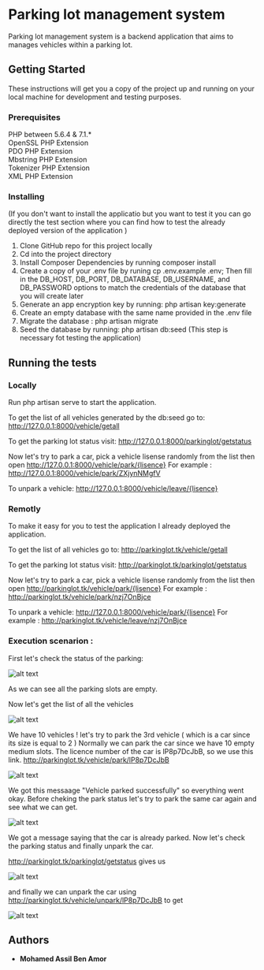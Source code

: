 # Parking lot management system

Parking lot management system is a backend application that aims to manages vehicles within a parking lot.
  

## Getting Started

These instructions will get you a copy of the project up and running on your local machine for development and testing purposes.

### Prerequisites

PHP between 5.6.4 & 7.1.*  
OpenSSL PHP Extension  
PDO PHP Extension  
Mbstring PHP Extension  
Tokenizer PHP Extension  
XML PHP Extension  

### Installing

(If you don't want to install the applicatio but you want to test it you can go directly the test section where you can find how to test the already deployed version of the application )

1. Clone GitHub repo for this project locally
2. Cd into the project directory
3. Install Composer Dependencies by running composer install
4. Create a copy of your .env file by runing cp .env.example .env; Then fill in the DB_HOST, DB_PORT, DB_DATABASE, DB_USERNAME, and DB_PASSWORD options to match the credentials of the database that you will create later
5. Generate an app encryption key by running: php artisan key:generate
6. Create an empty database with the same name provided in the .env file 
7. Migrate the database : php artisan migrate
8. Seed the database by running:  php artisan db:seed (This step is necessary fot testing the application)

## Running the tests

### Locally 

Run php artisan serve to start the application.

To get the list of all vehicles generated by the db:seed go to: 
http://127.0.0.1:8000/vehicle/getall

To get the parking lot status visit:
http://127.0.0.1:8000/parkinglot/getstatus

Now let's try to park a car, pick a vehicle lisense randomly from the list then open
http://127.0.0.1:8000/vehicle/park/{lisence} 
For example : http://127.0.0.1:8000/vehicle/park/ZXjynNMgfV

To unpark a vehicle: 
http://127.0.0.1:8000/vehicle/leave/{lisence} 

### Remotly 

To make it easy for you to test the application I already deployed the application. 

To get the list of all vehicles go to: 
http://parkinglot.tk/vehicle/getall

To get the parking lot status visit:
http://parkinglot.tk/parkinglot/getstatus

Now let's try to park a car, pick a vehicle lisense randomly from the list then open
http://parkinglot.tk/vehicle/park/{lisence} 
For example : http://parkinglot.tk/vehicle/park/nzj7OnBjce

To unpark a vehicle: 
http://127.0.0.1:8000/vehicle/park/{lisence} 
For example : http://parkinglot.tk/vehicle/leave/nzj7OnBjce


### Execution scenarion : 

First let's check the status of the parking: 

![alt text](https://imgur.com/PNUxevf.png)

As we can see all the parking slots are empty. 

Now let's get the list of all the vehicles 

![alt text](https://imgur.com/aAi5KHr.png)

We have 10 vehicles ! let's try to park the 3rd vehicle ( which is a car since its size is equal to 2 ) 
Normally we can park the car since we have 10 empty medium slots. The licence number of the car is lP8p7DcJbB, so we use this link. 
http://parkinglot.tk/vehicle/park/lP8p7DcJbB

![alt text](https://imgur.com/QYCA2HJ.png)

We got this messaage "Vehicle parked successfully" so everything went okay. Before cheking the park status let's try to park the same car again and see what we can get.

![alt text](https://imgur.com/z8UyZFx.png)

We got a message saying that the car is already parked.
Now let's check the parking status and finally unpark the car.

http://parkinglot.tk/parkinglot/getstatus gives us 

![alt text](https://imgur.com/1ZMt5rq.png)

and finally we can unpark the car using http://parkinglot.tk/vehicle/unpark/lP8p7DcJbB to get 

![alt text](https://imgur.com/3d8ozNo.png)



## Authors

* **Mohamed Assil Ben Amor** 

